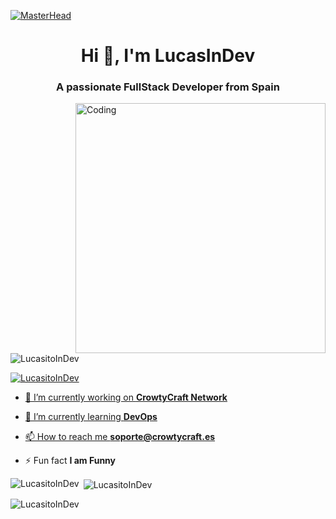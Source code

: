 [![MasterHead](https://img.crowtycraft.es/img/logo-cw-main.png)](https://crowtycraft.es)
<h1 align="center">Hi 👋, I'm LucasInDev</h1>
<h3 align="center">A passionate FullStack Developer from Spain</h3>
<img align="right" alt="Coding" width="400" src="https://cdn.dribbble.com/users/1162077/screenshots/3848914/programmer.gif">


<p align="left"> <img src="https://komarev.com/ghpvc/?username=LucasitoInDev&label=Profile%20views&color=0e75b6&style=flat" alt="LucasitoInDev" /> </p>

<p align="left"> <a href="https://twitter.com/LucasitoInDev" target="blank"><img src="https://img.shields.io/twitter/follow/LucasitoInDev?logo=twitter&style=for-the-badge" alt="LucasitoInDev"  </p>

- 🔭 I’m currently working on **CrowtyCraft Network**

- 🌱 I’m currently learning **DevOps**

- 📫 How to reach me **soporte@crowtycraft.es**

- ⚡ Fun fact **I am Funny**

<p><img align="left" src="https://github-readme-stats.vercel.app/api/top-langs?username=LucasitoInDev&show_icons=true&locale=en&layout=compact&theme=tokyonight" alt="LucasitoInDev" /></p>

<p>&nbsp;<img align="center" src="https://github-readme-stats.vercel.app/api?username=LucasitoInDev&show_icons=true&locale=en&theme=tokyonight" alt="LucasitoInDev" /></p>

<p><img align="center" src="https://github-readme-streak-stats.herokuapp.com/?user=LucasitoInDev&&theme=tokyonight" alt="LucasitoInDev" /></p>
